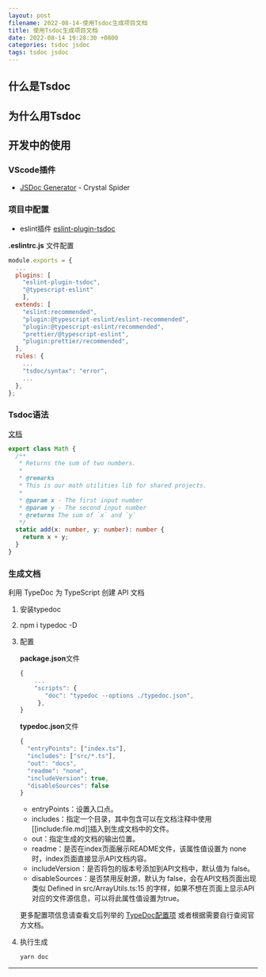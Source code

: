 ```yaml
---
layout: post
filename: 2022-08-14-使用Tsdoc生成项目文档
title: 使用Tsdoc生成项目文档
date: 2022-08-14 19:28:30 +0800
categories: tsdoc jsdoc
tags: tsdoc jsdoc
---
```


## 什么是Tsdoc

## 为什么用Tsdoc

## 开发中的使用

### VScode插件 
- [JSDoc Generator][1] - Crystal Spider


### 项目中配置 
- eslint插件 [eslint-plugin-tsdoc][2]

**.eslintrc.js** 文件配置

```javascript
module.exports = {
  ...
  plugins: [
    "eslint-plugin-tsdoc", 
    "@typescript-eslint"
    ],
  extends: [
    "eslint:recommended",
    "plugin:@typescript-eslint/eslint-recommended",
    "plugin:@typescript-eslint/recommended",
    "prettier/@typescript-eslint",
    "plugin:prettier/recommended",
  ],
  rules: {
    ...
    "tsdoc/syntax": "error",
    ...
  },
};
```

### Tsdoc语法

[文档][3]

```typescript
export class Math {
  /**
   * Returns the sum of two numbers.
   *
   * @remarks
   * This is our math utilities lib for shared projects.
   *
   * @param x - The first input number
   * @param y - The second input number
   * @returns The sum of `x` and `y`
   */
  static add(x: number, y: number): number {
    return x + y;
  }
}
```

### 生成文档

利用 TypeDoc 为 TypeScript 创建 API 文档

1. 安装typedoc
2. npm i typedoc -D
3. 配置
    
    **package.json**文件
   
   ```javascript
   {
       ...
       "scripts": {
          "doc": "typedoc --options ./typedoc.json",
        },
   }
   ```
    
    **typedoc.json**文件
   
   ```javascript
   {
     "entryPoints": ["index.ts"],
     "includes": ["src/*.ts"],
     "out": "docs",
     "readme": "none",
     "includeVersion": true,
     "disableSources": false
   }
   ```

   - entryPoints：设置入口点。
   - includes：指定一个目录，其中包含可以在文档注释中使用[[include:file.md]]插入到生成文档中的文件。
   - out：指定生成的文档的输出位置。
   - readme：是否在index页面展示README文件，该属性值设置为 none 时，index页面直接显示API文档内容。
   - includeVersion：是否将包的版本号添加到API文档中，默认值为 false。
   - disableSources：是否禁用反射源，默认为 false，会在API文档页面出现类似 Defined in src/ArrayUtils.ts:15 的字样，如果不想在页面上显示API对应的文件源信息，可以将此属性值设置为true。

   更多配置项信息请查看文后列举的 [TypeDoc配置项][4] 或者根据需要自行查阅官方文档。

4. 执行生成
   
   ```javascript
   yarn doc
   ```


-----

[1]:https://marketplace.visualstudio.com/items?itemName=crystal-spider.jsdoc-generator
[2]:https://www.npmjs.com/package/eslint-plugin-tsdoc
[3]:https://tsdoc.org/pages/packages/tsdoc/
[4]:http://typedoc.org/guides/options/